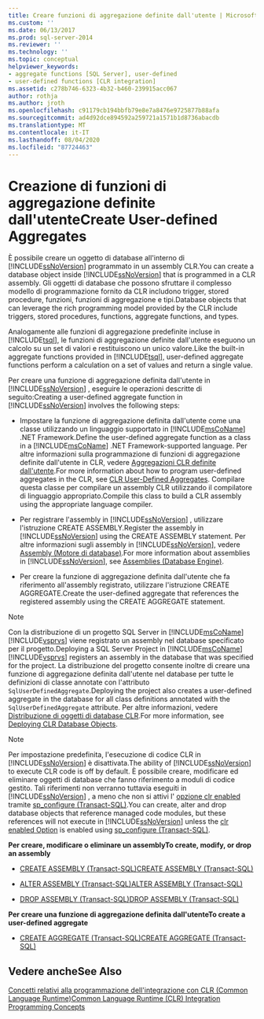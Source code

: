 ```yaml
---
title: Creare funzioni di aggregazione definite dall'utente | Microsoft Docs
ms.custom: ''
ms.date: 06/13/2017
ms.prod: sql-server-2014
ms.reviewer: ''
ms.technology: ''
ms.topic: conceptual
helpviewer_keywords:
- aggregate functions [SQL Server], user-defined
- user-defined functions [CLR integration]
ms.assetid: c278b746-6323-4b32-b460-239915acc067
author: rothja
ms.author: jroth
ms.openlocfilehash: c91179cb194bbfb79e8e7a8476e9725877b88afa
ms.sourcegitcommit: ad4d92dce894592a259721a1571b1d8736abacdb
ms.translationtype: MT
ms.contentlocale: it-IT
ms.lasthandoff: 08/04/2020
ms.locfileid: "87724463"
---
```

# <a name="create-user-defined-aggregates"></a><span data-ttu-id="f530f-102">Creazione di funzioni di aggregazione definite dall'utente</span><span class="sxs-lookup"><span data-stu-id="f530f-102">Create User-defined Aggregates</span></span>
  <span data-ttu-id="f530f-103">È possibile creare un oggetto di database all'interno di [!INCLUDE[ssNoVersion](../../includes/ssnoversion-md.md)] programmato in un assembly CLR.</span><span class="sxs-lookup"><span data-stu-id="f530f-103">You can create a database object inside [!INCLUDE[ssNoVersion](../../includes/ssnoversion-md.md)] that is programmed in a CLR assembly.</span></span> <span data-ttu-id="f530f-104">Gli oggetti di database che possono sfruttare il complesso modello di programmazione fornito da CLR includono trigger, stored procedure, funzioni, funzioni di aggregazione e tipi.</span><span class="sxs-lookup"><span data-stu-id="f530f-104">Database objects that can leverage the rich programming model provided by the CLR include triggers, stored procedures, functions, aggregate functions, and types.</span></span>  
  
 <span data-ttu-id="f530f-105">Analogamente alle funzioni di aggregazione predefinite incluse in [!INCLUDE[tsql](../../includes/tsql-md.md)], le funzioni di aggregazione definite dall'utente eseguono un calcolo su un set di valori e restituiscono un unico valore.</span><span class="sxs-lookup"><span data-stu-id="f530f-105">Like the built-in aggregate functions provided in [!INCLUDE[tsql](../../includes/tsql-md.md)], user-defined aggregate functions perform a calculation on a set of values and return a single value.</span></span>  
  
 <span data-ttu-id="f530f-106">Per creare una funzione di aggregazione definita dall'utente in [!INCLUDE[ssNoVersion](../../includes/ssnoversion-md.md)] , eseguire le operazioni descritte di seguito:</span><span class="sxs-lookup"><span data-stu-id="f530f-106">Creating a user-defined aggregate function in [!INCLUDE[ssNoVersion](../../includes/ssnoversion-md.md)] involves the following steps:</span></span>  
  
-   <span data-ttu-id="f530f-107">Impostare la funzione di aggregazione definita dall'utente come una classe utilizzando un linguaggio supportato in [!INCLUDE[msCoName](../../includes/msconame-md.md)] .NET Framework.</span><span class="sxs-lookup"><span data-stu-id="f530f-107">Define the user-defined aggregate function as a class in a [!INCLUDE[msCoName](../../includes/msconame-md.md)] .NET Framework-supported language.</span></span> <span data-ttu-id="f530f-108">Per altre informazioni sulla programmazione di funzioni di aggregazione definite dall'utente in CLR, vedere [Aggregazioni CLR definite dall'utente](../clr-integration-database-objects-user-defined-functions/clr-user-defined-aggregates.md).</span><span class="sxs-lookup"><span data-stu-id="f530f-108">For more information about how to program user-defined aggregates in the CLR, see [CLR User-Defined Aggregates](../clr-integration-database-objects-user-defined-functions/clr-user-defined-aggregates.md).</span></span> <span data-ttu-id="f530f-109">Compilare questa classe per compilare un assembly CLR utilizzando il compilatore di linguaggio appropriato.</span><span class="sxs-lookup"><span data-stu-id="f530f-109">Compile this class to build a CLR assembly using the appropriate language compiler.</span></span>  
  
-   <span data-ttu-id="f530f-110">Per registrare l'assembly in [!INCLUDE[ssNoVersion](../../includes/ssnoversion-md.md)] , utilizzare l'istruzione CREATE ASSEMBLY.</span><span class="sxs-lookup"><span data-stu-id="f530f-110">Register the assembly in [!INCLUDE[ssNoVersion](../../includes/ssnoversion-md.md)] using the CREATE ASSEMBLY statement.</span></span> <span data-ttu-id="f530f-111">Per altre informazioni sugli assembly in [!INCLUDE[ssNoVersion](../../includes/ssnoversion-md.md)], vedere [Assembly &#40;Motore di database&#41;](../clr-integration/assemblies-database-engine.md).</span><span class="sxs-lookup"><span data-stu-id="f530f-111">For more information about assemblies in [!INCLUDE[ssNoVersion](../../includes/ssnoversion-md.md)], see [Assemblies &#40;Database Engine&#41;](../clr-integration/assemblies-database-engine.md).</span></span>  
  
-   <span data-ttu-id="f530f-112">Per creare la funzione di aggregazione definita dall'utente che fa riferimento all'assembly registrato, utilizzare l'istruzione CREATE AGGREGATE.</span><span class="sxs-lookup"><span data-stu-id="f530f-112">Create the user-defined aggregate that references the registered assembly using the CREATE AGGREGATE statement.</span></span>  
  
> [!NOTE]  
>  <span data-ttu-id="f530f-113">Con la distribuzione di un progetto SQL Server in [!INCLUDE[msCoName](../../includes/msconame-md.md)][!INCLUDE[vsprvs](../../includes/vsprvs-md.md)] viene registrato un assembly nel database specificato per il progetto.</span><span class="sxs-lookup"><span data-stu-id="f530f-113">Deploying a SQL Server Project in [!INCLUDE[msCoName](../../includes/msconame-md.md)][!INCLUDE[vsprvs](../../includes/vsprvs-md.md)] registers an assembly in the database that was specified for the project.</span></span> <span data-ttu-id="f530f-114">La distribuzione del progetto consente inoltre di creare una funzione di aggregazione definita dall'utente nel database per tutte le definizioni di classe annotate con l'attributo `SqlUserDefinedAggregate`.</span><span class="sxs-lookup"><span data-stu-id="f530f-114">Deploying the project also creates a user-defined aggregate in the database for all class definitions annotated with the `SqlUserDefinedAggregate` attribute.</span></span> <span data-ttu-id="f530f-115">Per altre informazioni, vedere [Distribuzione di oggetti di database CLR](../clr-integration/deploying-clr-database-objects.md).</span><span class="sxs-lookup"><span data-stu-id="f530f-115">For more information, see [Deploying CLR Database Objects](../clr-integration/deploying-clr-database-objects.md).</span></span>  
  
> [!NOTE]  
>  <span data-ttu-id="f530f-116">Per impostazione predefinita, l'esecuzione di codice CLR in [!INCLUDE[ssNoVersion](../../includes/ssnoversion-md.md)] è disattivata.</span><span class="sxs-lookup"><span data-stu-id="f530f-116">The ability of [!INCLUDE[ssNoVersion](../../includes/ssnoversion-md.md)] to execute CLR code is off by default.</span></span> <span data-ttu-id="f530f-117">È possibile creare, modificare ed eliminare oggetti di database che fanno riferimento a moduli di codice gestito. Tali riferimenti non verranno tuttavia eseguiti in [!INCLUDE[ssNoVersion](../../includes/ssnoversion-md.md)] , a meno che non si attivi l' [opzione clr enabled](../../database-engine/configure-windows/clr-enabled-server-configuration-option.md) tramite [sp_configure (Transact-SQL)](/sql/relational-databases/system-stored-procedures/sp-configure-transact-sql).</span><span class="sxs-lookup"><span data-stu-id="f530f-117">You can create, alter and drop database objects that reference managed code modules, but these references will not execute in [!INCLUDE[ssNoVersion](../../includes/ssnoversion-md.md)] unless the [clr enabled Option](../../database-engine/configure-windows/clr-enabled-server-configuration-option.md) is enabled using [sp_configure (Transact-SQL)](/sql/relational-databases/system-stored-procedures/sp-configure-transact-sql).</span></span>  
  
 <span data-ttu-id="f530f-118">**Per creare, modificare o eliminare un assembly**</span><span class="sxs-lookup"><span data-stu-id="f530f-118">**To create, modify, or drop an assembly**</span></span>  
  
-   [<span data-ttu-id="f530f-119">CREATE ASSEMBLY &#40;Transact-SQL&#41;</span><span class="sxs-lookup"><span data-stu-id="f530f-119">CREATE ASSEMBLY &#40;Transact-SQL&#41;</span></span>](/sql/t-sql/statements/create-assembly-transact-sql)  
  
-   [<span data-ttu-id="f530f-120">ALTER ASSEMBLY &#40;Transact-SQL&#41;</span><span class="sxs-lookup"><span data-stu-id="f530f-120">ALTER ASSEMBLY &#40;Transact-SQL&#41;</span></span>](/sql/t-sql/statements/alter-assembly-transact-sql)  
  
-   [<span data-ttu-id="f530f-121">DROP ASSEMBLY &#40;Transact-SQL&#41;</span><span class="sxs-lookup"><span data-stu-id="f530f-121">DROP ASSEMBLY &#40;Transact-SQL&#41;</span></span>](/sql/t-sql/statements/drop-assembly-transact-sql)  
  
 <span data-ttu-id="f530f-122">**Per creare una funzione di aggregazione definita dall'utente**</span><span class="sxs-lookup"><span data-stu-id="f530f-122">**To create a user-defined aggregate**</span></span>  
  
-   [<span data-ttu-id="f530f-123">CREATE AGGREGATE &#40;Transact-SQL&#41;</span><span class="sxs-lookup"><span data-stu-id="f530f-123">CREATE AGGREGATE &#40;Transact-SQL&#41;</span></span>](/sql/t-sql/statements/create-aggregate-transact-sql)  
  
## <a name="see-also"></a><span data-ttu-id="f530f-124">Vedere anche</span><span class="sxs-lookup"><span data-stu-id="f530f-124">See Also</span></span>  
 [<span data-ttu-id="f530f-125">Concetti relativi alla programmazione dell'integrazione con CLR &#40;Common Language Runtime&#41;</span><span class="sxs-lookup"><span data-stu-id="f530f-125">Common Language Runtime &#40;CLR&#41; Integration Programming Concepts</span></span>](../clr-integration/common-language-runtime-clr-integration-programming-concepts.md)  
  
  
